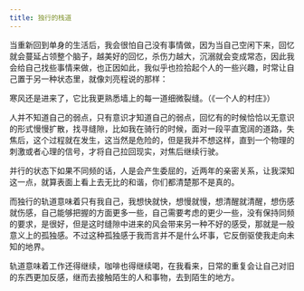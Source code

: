 ```yaml
---
title: 独行的栈道
---
```


当重新回到单身的生活后，我会很怕自己没有事情做，因为当自己空闲下来，回忆就会蔓延占领整个脑子，越美好的回忆，杀伤力越大，沉溺就会变成常态，因此我会给自己找些事情来做，也正因如此，我似乎也捡拾起个人的一些兴趣，时常让自己置于另一种状态里，就像刘亮程说的那样：

寒风还是进来了，它比我更熟悉墙上的每一道细微裂缝。（《一个人的村庄》）

人并不知道自己的弱点，只有意识才知道自己的弱点，回忆有的时候恰恰以无意识的形式慢慢扩散，找寻缝隙，比如我在骑行的时候，面对一段平直宽阔的道路，失焦后，这个过程就在发生，这当然是危险的，但是我并不想这样，直到一个物理的刺激或者心理的信号，才将自己拉回现实，对焦后继续行驶。

并行的状态下如果不同频的话，人是会产生委屈的，近两年的亲密关系，让我深知这一点，就算表面上看上去无比的和谐，你们都清楚那不是真的。

而独行的轨道意味着只有我自己，我想快就快，想慢就慢，想清醒就清醒，想伤感就伤感，自己能够把握的方面更多一些，自己需要考虑的更少一些，没有保持同频的要求，是很好，但是这时缝隙中进来的风会带来另一种不好的感受，那就是一般意义上的孤独感。不过这种孤独感于我而言并不是什么坏事，它反倒驱使我走向未知的地界。

轨道意味着工作还得继续，咖啡也得继续喝，在我看来，日常的重复会让自己对旧的东西更加反感，继而去接触陌生的人和事物，去到陌生的地方。
